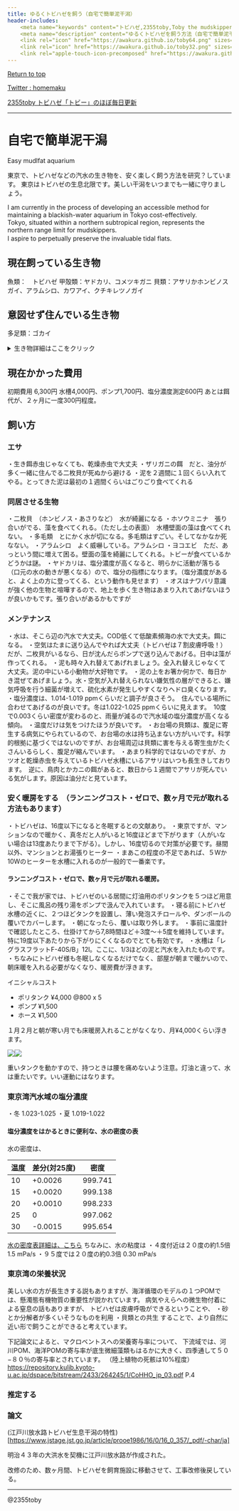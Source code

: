 ```yaml
---
title: ゆるくトビハゼを飼う（自宅で簡単泥干潟）
header-includes:
	<meta name="keywords" content="トビハゼ,2355toby,Toby the mudskipper,P Modestus,水槽,飼い方" />
	<meta name="description" content="ゆるくトビハゼを飼う方法（自宅で簡単泥干潟）" />
	<link rel="icon" href="https://awakura.github.io/toby64.png" sizes="64x64" type="image/png" /> 
	<link rel="icon" href="https://awakura.github.io/toby32.png" sizes="32x32" type="image/png" />  
	<link rel="apple-touch-icon-precomposed" href="https://awakura.github.io/toby150.png" />
---
```


[Return to top](https://awakura.github.io/)

[Twitter : homemaku](https://x.com/homemaku)

[2355toby トビハゼ「トビー」のほぼ毎日更新](https://www.youtube.com/channel/UCFq06QurrYT58m7wzqy1MZQ)


___


# 自宅で簡単泥干潟

Easy mudlfat aquarium

東京で、トビハゼなどの汽水の生き物を、安く楽しく飼う方法を研究？しています。
東京はトビハゼの生息北限です。美しい干潟をいつまでも一緒に守りましょう。

I am currently in the process of developing an accessible method for maintaining a blackish-water aquarium in Tokyo cost-effectively.  
Tokyo, situated within a northern subtropical region, represents the northern range limit for mudskippers.  
I aspire to perpetually preserve the invaluable tidal flats.　



## 現在飼っている生き物
魚類：　トビハゼ
甲殻類：ヤドカリ、コメツキガニ
貝類：アサリかホンビノスガイ、アラムシロ、カワアイ、クチキレツノガイ

## 意図せず住んでいる生き物
多足類：ゴカイ



<details>
<summary>生き物詳細はここをクリック</summary>
トビハゼ　スズキ目ハゼ科トビハゼ属 Periophthalmus　P. modestus 
ヤドカリ
コメツキガニ　軟甲綱エビ目カニ下目スナガニ科
カワアイ　腹足綱　キバウニニナ科
アラムシロガイ　腹足綱　オリイレヨフバイ科
クチキレツノガイ　堀足綱　クチギレツノガイ科
アサリ　二枚貝綱　マルスダレガイ目マルスダレガイ科
</details>

## 現在かかった費用

初期費用 6,300円
水槽4,000円、ポンプ1,700円、塩分濃度測定600円
あとは餌代が、２ヶ月に一度300円程度。


## 飼い方

### エサ

・生き餌赤虫じゃなくても、乾燥赤虫で大丈夫
・ザリガニの餌　だと、油分が多く一緒に住んでる二枚貝が死ぬから避ける
・泥を２週間に１回くらい入れてやる。とってきた泥は最初の１週間くらいはごりごり食べてくれる


### 同居させる生物

・二枚貝　（ホンビノス・あさりなど）　水が綺麗になる
・ホソウミニナ　張り合いがでる、藻を食べてくれる。（ただし土の表面）　水槽壁面の藻は食べてくれない。
・多毛類　とにかく水が切になる。多毛類はすごい。そしてなかなか死なない。
・アラムシロ　よく威嚇している。アラムシロ
・ヨコエビ　ただ、あっという間に増えて困る。壁面の藻を綺麗にしてくれる。トビーが食べているかどうかは謎。
・ヤドカリは、塩分濃度が高くなると、明らかに活動が落ちる（口元の水の動きが悪くなる）ので、塩分の指標になります。（塩分濃度があると、よく上の方に登ってくる、という動作も見せます）
・オスはナワバリ意識が強く他の生物と喧嘩するので、地上を歩く生き物はあまり入れてあげないほうが良いかもです。張り合いがあるかもですが

### メンテナンス

・水は、そこら辺の汽水で大丈夫。COD低くて低酸素頻海の水で大丈夫。餌になる。
・空気はたまに送り込んでやれば大丈夫（トビハゼは７割皮膚呼吸！）だが、二枚貝がいるなら、日が沈んだらポンプで送り込んであげる。日中は藻が作ってくれる。
・泥も時々入れ替えてあげれましょう。全入れ替えじゃなくて大丈夫。泥の中にいる小動物が大好物です。
・泥の上をお箸か何かで、毎日かき混ぜてあげましょう。水・空気が入れ替えられない嫌気性の層ができると、嫌気呼吸を行う細菌が増えて、硫化水素が発生しやすくなりヘドロ臭くなります。
・塩分濃度は、1.014-1.019 ppmくらいだと調子が良さそう。　住んでいる場所に合わせてあげるのが良いです。冬は1.022-1.025 ppmくらいに見えます。　10度で0.003くらい密度が変わるのと、雨量が減るので汽水域の塩分濃度が高くなる傾向。
・温度だけは気をつけたほうが良いです。
・お台場の貝類は、腹足に寄生する病気にやられているので、お台場の水は持ち込まない方がいいです。科学的根拠に基づくではないのですが、お台場周辺は貝類に害を与える寄生虫がたくさんいるらしく、腹足が縮んでいます。
・あまり科学的ではないのですが、カツオと乾燥赤虫を与えているトビハゼ水槽にいるアサリはいつも長生きしております。　逆に、鳥肉とかカニの餌があると、数日から１週間でアサリが死んでいる気がします。原因は油分だと見ています。


### 安く暖房をする　（ランニングコスト・ゼロで、数ヶ月で元が取れる方法もあります）

・トビハゼは、16度以下になると冬眠するとの文献あり。
・東京ですが、マンションなので暖かく、真冬だと人がいると16度ほどまで下がります（人がいない場合は13度あたりまで下がる）。しかし、16度切るので対策が必要です。昼間以外、マンションとお湯張りヒーター
・まあこの程度の不足であれば、５Wか10Wのヒーターを水槽に入れるのが一般的で一番楽です。

#### ランニングコスト・ゼロで、数ヶ月で元が取れる暖房。

・そこで我が家では、トビハゼのいる居間に灯油用のポリタンクを５つほど用意し、そこに風呂の残り湯をポンプで汲んで入れています。
・寝る前にトビハゼ水槽の近くに、２つほどタンクを設置し、薄い発泡スチロールや、ダンボールの覆いでカバーします。
・朝になったら、覆いは取り外します。
・事前に温度計で確認したところ、仕掛けてから7,8時間ほど＋3度〜＋5度を維持しています。特に19度以下あたりから下がりにくくなるのでとても有効です。
・水槽は「レグラスフラットF-40S/B」12l。ここに、1/3ほどの泥と汽水を入れたものです。
・ちなみにトビハゼ様も冬眠しなくなるだけでなく、部屋が朝まで暖かいので、朝床暖を入れる必要がなくなり、暖房費が浮きます。

イニシャルコスト
- ポリタンク ¥4,000 @800 x 5 
- ポンプ ¥1,500
- ホース ¥1,500

１月２月と朝が寒い月でも床暖房入れることがなくなり、月¥4,000くらい浮きます。

<img src="https://cdn-ak.f.st-hatena.com/images/fotolife/a/awaq/20250228/20250228215422.png"><img src="https://cdn-ak.f.st-hatena.com/images/fotolife/a/awaq/20250228/20250228215502.png">

重いタンクを動かすので、持つときは腰を痛めないよう注意。灯油と違って、水は重たいです。いい運動にはなります。



### 東京湾汽水域の塩分濃度

・冬 1.023-1.025
・夏 1.019-1.022

#### 塩分濃度をはかるときに便利な、水の密度の表

水の密度は、

|温度|差分(対25度)|密度|
|----|----|----|
|10|+0.0026|999.741|
|15|+0.0020|999.138|
|20|+0.0010|998.233|
|25|0|997.062|
|30|-0.0015|995.654|

[水の密度表詳細は、こちら](https://www.ryutai.co.jp/shiryou/liquid/water-mitsudo-1.htm|)
ちなみに、水の粘度は
・４度付近は２０度の約1.5倍　1.5 mPa/s
・９５度では２０度の約0.3倍 0.30 mPa/s


### 東京湾の栄養状況

美しい水の方が長生きする説もありますが、海洋循環のモデルの１つPOMでは、懸濁態有機物質の重要性が説かれています。
病気やえらへの微生物付着による窒息の話もありますが、
トビハゼは皮膚呼吸ができるということや、
・砂とか分解者が多くいそうなものを利用
・貝類との共生
することで、より自然に近い形で飼うことができると考えています。

下記論文によると、マクロベントスへの栄養寄与率について、
下流域では、河川POM、海洋POMの寄与率が底生微細藻類もはるかに大きく、四季通して５０−８０％の寄与率とされています。
（陸上植物の死骸は10%程度）
https://repository.kulib.kyoto-u.ac.jp/dspace/bitstream/2433/264245/1/CoHHO_jp_03.pdf
P.4


### 推定する


### 論文

(江戸川放水路トビハゼ生息干潟の特性)[https://www.jstage.jst.go.jp/article/prooe1986/16/0/16_0_357/_pdf/-char/ja]

明治４３年の大洪水を契機に江戸川放水路が作成された。

改修のため、数ヶ月間、トビハゼを飼育施設に移動させて、工事改修後戻している。

---

@2355toby

